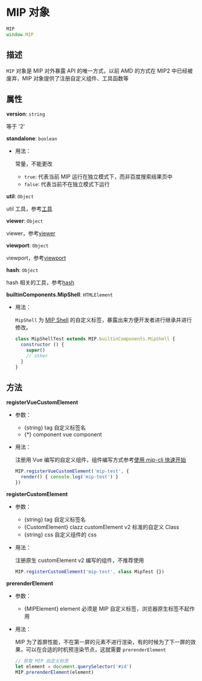 # MIP 对象

```javascript
MIP
window.MIP
```

## 描述

`MIP` 对象是 MIP 对外暴露 API 的唯一方式，以前 AMD 的方式在 MIP2 中已经被废弃，MIP 对象提供了注册自定义组件、工具函数等

## 属性

**version**: `string`

等于 '2'

**standalone**: `boolean`

- 用法：

  常量，不能更改

  - `true`: 代表当前 MIP 运行在独立模式下，而非百度搜索结果页中
  - `false`: 代表当前不在独立模式下运行

**util**: `Object`

util 工具，参考[工具](./util/index.md)

**viewer**: `Object`

viewer，参考[viewer](./viewer.md)

**viewport**: `Object`

viewport，参考[viewport](./viewport.md)

**hash**: `Object`

hash 相关的工具，参考[hash](./hash.md)

**builtinComponents.MipShell**: `HTMLElement`

- 用法：

  `MipShell` 为 [MIP Shell](../guide/all-sites-mip/mip-shell.md) 的自定义标签，暴露出来方便开发者进行继承并进行修改。

  ```javascript
  class MipShellTest extends MIP.builtinComponents.MipShell {
    constructor () {
      super()
      // other
    }
  }
  ```



## 方法

**registerVueCustomElement**
- 参数：
  - {string} tag 自定义标签名
  - {*} component vue component
- 用法：

  注册用 Vue 编写的自定义组件，组件编写方式参考[使用 mip-cli 快速开始](../guide/mip-cli/start-writing-first-mip.md)

  ```javascript
  MIP.registerVueCustomElement('mip-test', {
    render() { console.log('mip-test') }
  })
  ```

**registerCustomElement**
- 参数：
  - {string} tag 自定义标签名
  - {CustomElement} clazz customElement v2 标准的自定义 Class
  - {string} css 自定义组件的 css
- 用法：

  注册原生 customElement v2 编写的组件，不推荐使用

  ```javascript
  MIP.registerCustomElement('mip-test', class MipTest {})
  ```

**prerenderElement**
- 参数：
  - {MIPElement} element 必须是 MIP 自定义标签，浏览器原生标签不起作用
- 用法：

  MIP 为了首屏性能，不在第一屏的元素不进行渲染，有的时候为了下一屏的效果，可以在合适的时机预渲染节点，这就需要 `prerenderElement`

  ```javascript
  // 获取 MIP 自定义标签
  let element = document.querySelector('#id')
  MIP.prerenderElement(element)
  ```
